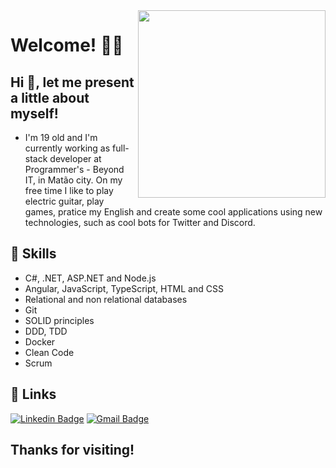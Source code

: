 <img align="right" width="300" height="300" src="https://media.giphy.com/media/75ZaxapnyMp2w/giphy.gif">

# Welcome! 👨‍💻

## Hi 👋, let me present a little about myself!

- I'm 19 old and I'm currently working as full-stack developer at Programmer's - Beyond IT, in Matão city. On my free time I like to play electric guitar, play games, pratice my English and create some cool applications using new technologies, such as cool bots for Twitter and Discord.

## 🚀 Skills

- C#, .NET, ASP.NET and Node.js
- Angular, JavaScript, TypeScript, HTML and CSS
- Relational and non relational databases
- Git
- SOLID principles
- DDD, TDD
- Docker
- Clean Code
- Scrum

## 🔗 Links
[![Linkedin Badge](https://img.shields.io/badge/-LinkedIn-blue?style=flat-square&logo=Linkedin&logoColor=white&link=https://www.linkedin.com/in/gabriel-silva-521793163/)](https://www.linkedin.com/in/gabriel-silva-521793163/)
[![Gmail Badge](https://img.shields.io/badge/-Gmail-c14438?style=flat-square&logo=Gmail&logoColor=white&link=mailto:gabrielsilva7731@gmail.com)](mailto:gabrielsilva7731@gmail.com)

## Thanks for visiting!
